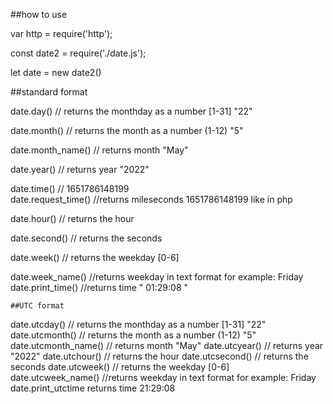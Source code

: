    ##how to use


var http = require('http');

const date2 = require('./date.js');


let date = new date2()


##standard format

date.day() // returns the monthday  as a number [1-31]   "22"

date.month()  // returns the month as a number (1-12) "5"


date.month_name() // returns month "May" 
 
date.year()  // returns year "2022"


date.time() // 1651786148199  
date.request_time() //returns mileseconds 1651786148199 like in php 


date.hour() // returns the hour

date.second()  // returns the seconds
 
date.week()   //  returns the weekday  [0-6]  
 
date.week_name()   //returns weekday in text format for example:  Friday
date.print_time()   //returns time " 01:29:08 "


    ##UTC format
	
  date.utcday()  // returns the monthday  as a number [1-31]   "22"
  date.utcmonth() // returns the month as a number (1-12) "5"
  date.utcmonth_name() // returns month "May" 
  date.utcyear()  // returns year "2022"
  date.utchour() // returns the hour
  date.utcsecond()   // returns the seconds
  date.utcweek() //  returns the weekday  [0-6]  
  date.utcweek_name() //returns weekday in text format for example:  Friday	
  date.print_utctime  returns time  21:29:08


